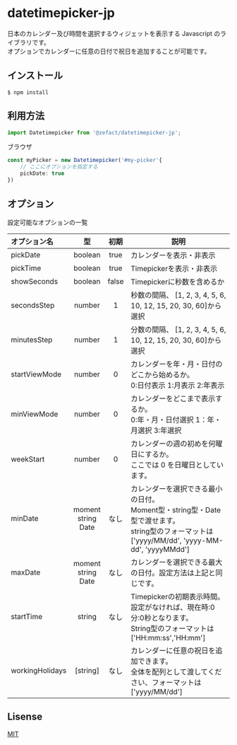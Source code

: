 # datetimepicker-jp

日本のカレンダー及び時間を選択するウィジェットを表示する Javascript のライブラリです。
<br>オプションでカレンダーに任意の日付で祝日を追加することが可能です。

## インストール

```shell
$ npm install 
```

## 利用方法

```ts
import Datetimepicker from '@zefact/datetimepicker-jp';
```

ブラウザ

```ts
const myPicker = new Datetimepicker('#my-picker'{
    // ここにオプションを指定する
    pickDate: true
})
```

## オプション

設定可能なオプションの一覧

| オプション名 | 型 | 初期 | 説明 |
| :------------ | :-----: | :---------: | ---- |
| pickDate | boolean | true | カレンダーを表示・非表示 |
| pickTime | boolean | true | Timepickerを表示・非表示 |
| showSeconds | boolean | false | Timepickerに秒数を含めるか |
| secondsStep | number  | 1 | 秒数の間隔、  [1, 2, 3, 4, 5, 6, 10, 12, 15, 20, 30, 60]から選択 |
| minutesStep | number  | 1 | 分数の間隔、  [1, 2, 3, 4, 5, 6, 10, 12, 15, 20, 30, 60]から選択 |
| startViewMode | number | 0 | カレンダーを年・月・日付のどこから始めるか。<br>0:日付表示  1:月表示  2:年表示 |
| minViewMode | number  | 0 | カレンダーをどこまで表示するか。<br>0:年・月・日付選択  1：年・月選択  3:年選択 |
| weekStart | number  | 0 | カレンダーの週の初めを何曜日にするか。<br>ここでは 0 を日曜日としています。 |
| minDate | moment<br>string<br>Date | なし | カレンダーを選択できる最小の日付。<br>Moment型・string型・Date型で渡せます。<br>string型のフォーマットは['yyyy/MM/dd', 'yyyy-MM-dd', 'yyyyMMdd']|
| maxDate | moment<br>string<br>Date | なし | カレンダーを選択できる最大の日付。設定方法は上記と同じです。|
| startTime | string | なし | Timepickerの初期表示時間。<br>設定がなければ、現在時:0分:0秒となります。<br>String型のフォーマットは['HH:mm:ss','HH:mm']
| workingHolidays | [string] | なし | カレンダーに任意の祝日を追加できます。<br>全体を配列として渡してください、フォーマットは['yyyy/MM/dd']

## Lisense

[MIT](LICENSE)

